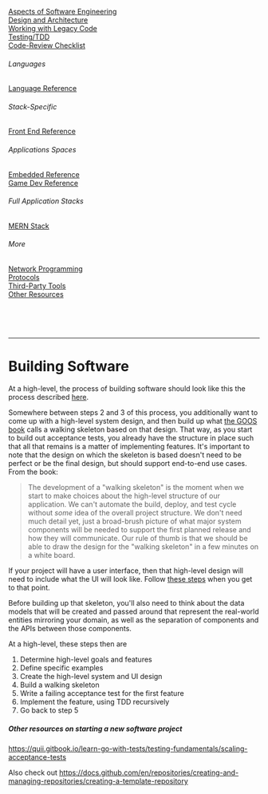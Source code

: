 [Aspects of Software Engineering](general/aspects-of-software-engineering.md) <br>
[Design and Architecture](general/design-and-architecture/README.md) <br>
[Working with Legacy Code](general/legacy-code/legacy-code-tools.md) <br>
[Testing/TDD](general/testing/README.md) <br>
[Code-Review Checklist](general/processes/code-review-checklist.md) <br>

###### Languages
[Language Reference](./language-reference/README.md) <br>

###### Stack-Specific
[Front End Reference](./front-end-reference/README.md) <br>

###### Applications Spaces
[Embedded Reference](./embedded-reference/README.md) <br>
[Game Dev Reference](./game-dev-reference/README.md) <br>

###### Full Application Stacks
[MERN Stack](./application-stacks/MERN/README.md)

###### More
[Network Programming](./network-programming/) <br>
[Protocols](./protocols/README.md) <br>
[Third-Party Tools](tools/README.md) <br>
[Other Resources](resources/README.md) <br>

<br><br><br>

---

# Building Software

At a high-level, the process of building software should look like this the process described [here](./general/design-and-architecture/behavior-driven-development/README.md#high-level-process).

Somewhere between steps 2 and 3 of this process, you additionally want to come up with a high-level system design, and then build up what [the GOOS book](https://www.amazon.com/Growing-Object-Oriented-Software-Guided-Tests/dp/0321503627) calls a walking skeleton based on that design. That way, as you start to build out acceptance tests, you already have the structure in place such that all that remains is a matter of implementing features. It's important to note that the design on which the skeleton is based doesn't need to be perfect or be the final design, but should support end-to-end use cases. From the book:

> The development of a "walking skeleton" is the moment when we start to make choices about the high-level structure of our application. We can't automate the build, deploy, and test cycle without _some_ idea of the overall project structure. We don't need much detail yet, just a broad-brush picture of what major system components will be needed to support the first planned release and how they will communicate. Our rule of thumb is that we should be able to draw the design for the "walking skeleton" in a few minutes on a white board.

If your project will have a user interface, then  that high-level design will need to include what the UI will look like. Follow [these steps](./front-end-reference/README.md#the-process-of-building-user-interfaces) when you get to that point.

Before building up that skeleton, you'll also need to think about the data models that will be created and passed around that represent the real-world entities mirroring your domain, as well as the separation of components and the APIs between those components. 

At a high-level, these steps then are

1. Determine high-level goals and features
2. Define specific examples
3. Create the high-level system and UI design
4. Build a walking skeleton
5. Write a failing acceptance test for the first feature
6. Implement the feature, using TDD recursively
7. Go back to step 5

##### Other resources on starting a new software project
https://quii.gitbook.io/learn-go-with-tests/testing-fundamentals/scaling-acceptance-tests

Also check out https://docs.github.com/en/repositories/creating-and-managing-repositories/creating-a-template-repository